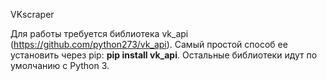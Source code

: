 VKscraper

Для работы требуется библиотека vk_api (https://github.com/python273/vk_api). Самый простой способ ее установить через pip: **pip install vk_api**. Остальные библиотеки идут по умолчанию с Python 3.

